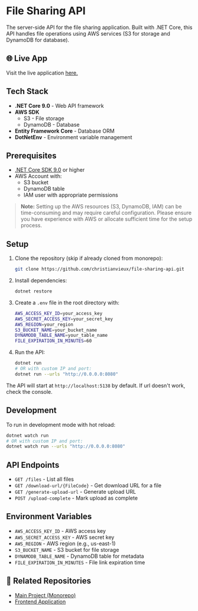 # File Sharing API
The server-side API for the file sharing application. Built with .NET Core, this API handles file operations using AWS services (S3 for storage and DynamoDB for database).
## 🌐 Live App
Visit the live application [here.](http://54.165.74.209:3006/home)
## Tech Stack
- **.NET Core 9.0** - Web API framework
- **AWS SDK**
  - S3 - File storage
  - DynamoDB - Database
- **Entity Framework Core** - Database ORM
- **DotNetEnv** - Environment variable management
## Prerequisites
- [.NET Core SDK 9.0](https://learn.microsoft.com/en-us/dotnet/core/install/linux-debian?tabs=dotnet9) or higher
- AWS Account with:
  - S3 bucket
  - DynamoDB table
  - IAM user with appropriate permissions
> **Note:** Setting up the AWS resources (S3, DynamoDB, IAM) can be time-consuming and may require careful configuration. Please ensure you have experience with AWS or allocate sufficient time for the setup process.
## Setup
1. Clone the repository (skip if already cloned from monorepo):
    ```bash
    git clone https://github.com/christianvieux/file-sharing-api.git
    ```
2. Install dependencies:
    ```bash
    dotnet restore
    ```
3. Create a `.env` file in the root directory with:
    ```bash
    AWS_ACCESS_KEY_ID=your_access_key
    AWS_SECRET_ACCESS_KEY=your_secret_key
    AWS_REGION=your_region
    S3_BUCKET_NAME=your_bucket_name
    DYNAMODB_TABLE_NAME=your_table_name
    FILE_EXPIRATION_IN_MINUTES=60
    ```
4. Run the API:
    ```bash
    dotnet run
    # OR with custom IP and port:
    dotnet run --urls "http://0.0.0.0:8080"
    ```
The API will start at `http://localhost:5138` by default. If url doesn't work, check the console.
## Development
To run in development mode with hot reload:
```bash
dotnet watch run
# OR with custom IP and port:
dotnet watch run --urls "http://0.0.0.0:8080"
```
## API Endpoints
- `GET /files` - List all files
- `GET /download-url/{FileCode}` - Get download URL for a file
- `GET /generate-upload-url` - Generate upload URL
- `POST /upload-complete` - Mark upload as complete
## Environment Variables
- `AWS_ACCESS_KEY_ID` - AWS access key
- `AWS_SECRET_ACCESS_KEY` - AWS secret key
- `AWS_REGION` - AWS region (e.g., us-east-1)
- `S3_BUCKET_NAME` - S3 bucket for file storage
- `DYNAMODB_TABLE_NAME` - DynamoDB table for metadata
- `FILE_EXPIRATION_IN_MINUTES` - File link expiration time
## 📂 Related Repositories
- [Main Project (Monorepo)](https://github.com/christianvieux/GA_Project_Final_File-Sharing-App)
- [Frontend Application](https://github.com/christianvieux/file-sharing-frontend)
